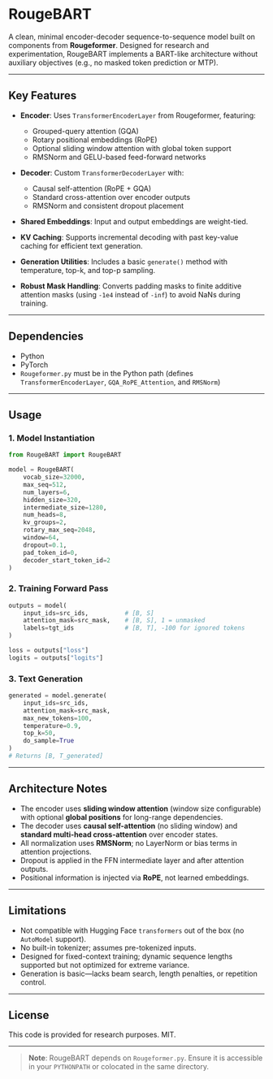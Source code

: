 # RougeBART

A clean, minimal encoder-decoder sequence-to-sequence model built on components from **Rougeformer**. Designed for research and experimentation, RougeBART implements a BART-like architecture without auxiliary objectives (e.g., no masked token prediction or MTP).

---

## Key Features

- **Encoder**: Uses `TransformerEncoderLayer` from Rougeformer, featuring:
  - Grouped-query attention (GQA)
  - Rotary positional embeddings (RoPE)
  - Optional sliding window attention with global token support
  - RMSNorm and GELU-based feed-forward networks

- **Decoder**: Custom `TransformerDecoderLayer` with:
  - Causal self-attention (RoPE + GQA)
  - Standard cross-attention over encoder outputs
  - RMSNorm and consistent dropout placement

- **Shared Embeddings**: Input and output embeddings are weight-tied.

- **KV Caching**: Supports incremental decoding with past key-value caching for efficient text generation.

- **Generation Utilities**: Includes a basic `generate()` method with temperature, top-k, and top-p sampling.

- **Robust Mask Handling**: Converts padding masks to finite additive attention masks (using `-1e4` instead of `-inf`) to avoid NaNs during training.

---

## Dependencies

- Python 
- PyTorch 
- `Rougeformer.py` must be in the Python path (defines `TransformerEncoderLayer`, `GQA_RoPE_Attention`, and `RMSNorm`)

---

## Usage

### 1. Model Instantiation

```python
from RougeBART import RougeBART

model = RougeBART(
    vocab_size=32000,
    max_seq=512,
    num_layers=6,
    hidden_size=320,
    intermediate_size=1280,
    num_heads=8,
    kv_groups=2,
    rotary_max_seq=2048,
    window=64,
    dropout=0.1,
    pad_token_id=0,
    decoder_start_token_id=2
)
```

### 2. Training Forward Pass

```python
outputs = model(
    input_ids=src_ids,          # [B, S]
    attention_mask=src_mask,    # [B, S], 1 = unmasked
    labels=tgt_ids              # [B, T], -100 for ignored tokens
)

loss = outputs["loss"]
logits = outputs["logits"]
```

### 3. Text Generation

```python
generated = model.generate(
    input_ids=src_ids,
    attention_mask=src_mask,
    max_new_tokens=100,
    temperature=0.9,
    top_k=50,
    do_sample=True
)
# Returns [B, T_generated]
```

---

## Architecture Notes

- The encoder uses **sliding window attention** (window size configurable) with optional **global positions** for long-range dependencies.
- The decoder uses **causal self-attention** (no sliding window) and **standard multi-head cross-attention** over encoder states.
- All normalization uses **RMSNorm**; no LayerNorm or bias terms in attention projections.
- Dropout is applied in the FFN intermediate layer and after attention outputs.
- Positional information is injected via **RoPE**, not learned embeddings.

---

## Limitations

- Not compatible with Hugging Face `transformers` out of the box (no `AutoModel` support).
- No built-in tokenizer; assumes pre-tokenized inputs.
- Designed for fixed-context training; dynamic sequence lengths supported but not optimized for extreme variance.
- Generation is basic—lacks beam search, length penalties, or repetition control.

---

## License

This code is provided for research purposes. MIT.

---

> **Note**: RougeBART depends on `Rougeformer.py`. Ensure it is accessible in your `PYTHONPATH` or colocated in the same directory.
